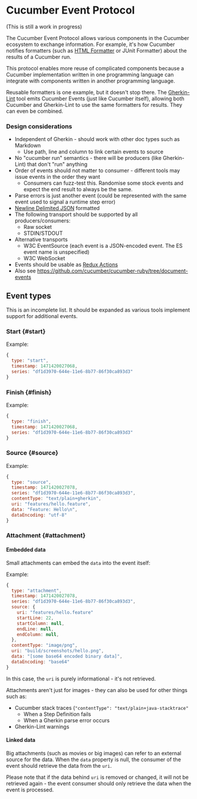 # Cucumber Event Protocol

(This is still a work in progress)

The Cucumber Event Protocol allows various components in the Cucumber
ecosystem to exchange information. For example, it's how Cucumber notifies
formatters (such as [HTML Formatter](../../html-formatter/README.md) or
JUnit Formatter) about the results of a Cucumber run.

This protocol enables more reuse of complicated components because a Cucumber implementation
written in one programming language can integrate with components written in
another programming language.

Reusable formatters is one example, but it doesn't stop there. The
[Gherkin-Lint](../gherkin-lint/README.md) tool emits Cucumber Events (just like
Cucumber itself), allowing both Cucumber and Gherkin-Lint to use the same
formatters for results. They can even be combined.

### Design considerations

* Independent of Gherkin - should work with other doc types such as Markdown
  * Use path, line and column to link certain events to source
* No "cucumber run" semantics - there will be producers (like Gherkin-Lint) that don't "run" anything
* Order of events should not matter to consumer - different tools may issue events in the order they want
  * Consumers can fuzz-test this. Randomise some stock events and expect the end result to always be the same.
* Parse errors is just another event (could be represented with the same event used to signal a runtime step error)
* [Newline Delimited JSON](http://ndjson.org) formatted
* The following transport should be supported by all producers/consumers:
  * Raw socket
  * STDIN/STDOUT
* Alternative transports
  * W3C EventSource (each event is a JSON-encoded event. The ES event name is unspecified)
  * W3C WebSocket
* Events should be usable as [Redux Actions](http://redux.js.org/docs/basics/Actions.html)
* Also see https://github.com/cucumber/cucumber-ruby/tree/document-events

## Event types

This is an incomplete list. It should be expanded as various tools implement support for
additional events.

### Start {#start}

Example:

```javascript
{
  type: "start",
  timestamp: 1471420027068,
  series: "df1d3970-644e-11e6-8b77-86f30ca893d3"
}
```

### Finish {#finish}

Example:

```javascript
{
  type: "finish",
  timestamp: 1471420027068,
  series: "df1d3970-644e-11e6-8b77-86f30ca893d3"
}
```

### Source {#source}

Example:

```javascript
{
  type: "source",
  timestamp: 1471420027078,
  series: "df1d3970-644e-11e6-8b77-86f30ca893d3",
  contentType: "text/plain+gherkin",
  uri: "features/hello.feature",
  data: "Feature: Hello\n",
  dataEncoding: "utf-8"
}
```

### Attachment {#attachment}

#### Embedded data

Small attachments can embed the `data` into the event itself:

Example:

```javascript
{
  type: "attachment",
  timestamp: 1471420027078,
  series: "df1d3970-644e-11e6-8b77-86f30ca893d3",
  source: {
    uri: "features/hello.feature"
    startLine: 22,
    startColumn: null,
    endLine: null,
    endColumn: null,
  },
  contentType: "image/png",
  uri: "build/screenshots/hello.png",
  data: "[some base64 encoded binary data]",
  dataEncoding: "base64"
}
```

In this case, the `uri` is purely informational - it's not retrieved.

Attachments aren't just for images - they can also be used for other things such
as:

* Cucumber stack traces (`"contentType": "text/plain+java-stacktrace"`
  * When a Step Definition fails
  * When a Gherkin parse error occurs
* Gherkin-Lint warnings

#### Linked data

Big attachments (such as movies or big images) can refer to an external
source for the data. When the `data` property is null, the consumer of the event
should retrieve the data from the `uri`.

Please note that if the data behind `uri` is removed or changed, it will not be retrieved
again - the event consumer should only retrieve the data when the event is processed.
